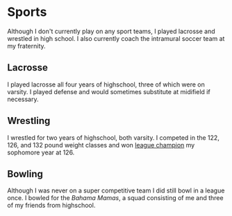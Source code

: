 # Sports
Although I don't currently play on any sport teams, I played lacrosse and wrestled in high school. I also currently coach the intramural soccer team at my fraternity.
## Lacrosse
I played lacrosse all four years of highschool, three of which were on varsity. I played defense and would sometimes substitute at midifield if necessary. 
## Wrestling
I wrestled for two years of highschool, both varsity. I competed in the 122, 126, and 132 pound weight classes and won [league champion](https://hwchronicle.com/50272/sports/four-wrestlers-advance-to-mission-league-finals/) my sophomore year at 126.
## Bowling
Although I was never on a super competitive team I did still bowl in a league once. I bowled for the *Bahama Mamas*, a squad consisting of me and three of my friends from highschool.